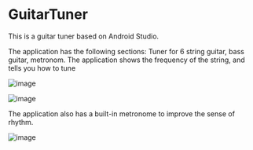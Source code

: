# GuitarTuner
This is a guitar tuner based on Android Studio.

The application has the following sections: Tuner for 6 string guitar, bass guitar, metronom.
The application shows the frequency of the string, and tells you how to tune 

![image](https://github.com/katakur1/GuitarTuner/assets/59123933/40b0b626-123c-462e-8ef7-c227d095e8e0)

![image](https://github.com/katakur1/GuitarTuner/assets/59123933/d21fdb4d-e694-4f46-b023-62eced51f3c0)

The application also has a built-in metronome to improve the sense of rhythm.

![image](https://github.com/katakur1/GuitarTuner/assets/59123933/3fa21a7d-de82-4e5e-8b87-dcfd92d9a514)
